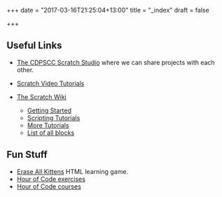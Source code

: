 +++
date = "2017-03-16T21:25:04+13:00"
title = "_index"
draft = false

+++

## Useful Links

* [The CDPSCC Scratch Studio](https://scratch.mit.edu/studios/3801534/) where we can share projects with each other.

* [Scratch Video Tutorials](https://scratch.mit.edu/help/videos/)
* [The Scratch Wiki](https://wiki.scratch.mit.edu/wiki/Scratch_Wiki:Table_of_Contents)
  * [Getting Started](https://wiki.scratch.mit.edu/wiki/Getting_Started_with_Scratch)
  * [Scripting Tutorials](https://wiki.scratch.mit.edu/wiki/Scratch_Wiki:Table_of_Contents/Scripting_Tutorials)
  * [More Tutorials](https://wiki.scratch.mit.edu/wiki/Category:Scripting_Tutorials)
  * [List of all blocks](https://wiki.scratch.mit.edu/wiki/Scratch_Wiki:Table_of_Contents/Blocks)

## Fun Stuff

* [Erase All Kittens](https://eraseallkittens.com/) HTML learning game.
* [Hour of Code exercises](https://code.org/learn)
* [Hour of Code courses](https://studio.code.org/)

